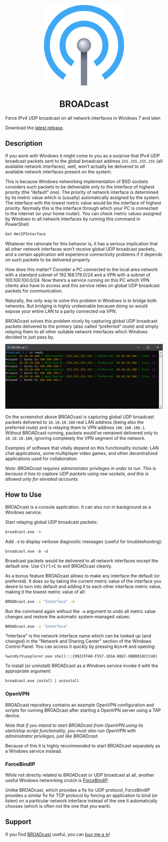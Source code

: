 <p align="center"><img alt="BROADcast" src="/icon/icon256.png"/></p>
<h1 align="center">BROADcast</h1>

<!--
![BROADcast](/icon/icon256.png)

# BROADcast
-->

Force IPv4 UDP broadcast on all network interfaces in Windows 7 and later.

Download the [latest release](https://github.com/ubihazard/broadcast/releases).

## Description

If you work with Windows it might come to you as a surprise that IPv4 UDP broadcast packets sent to the global broadcast address `255.255.255.255` (all available network interfaces), well, won’t actually be delivered to *all* available network interfaces present on the system.

This is because Windows networking implementation of BSD sockets considers such packets to be deliverable only to the interface of highest priority (the “default” one). The priority of network interface is determined by its metric value which is (usually) automatically assigned by the system. The interface with the lowest metric value would be the interface of highest priority. Normally this is the interface through which your PC is connected to the internet (or your home router). You can check metric values assigned by Windows to all network interfaces by running this command in PowerShell:

```sh
Get-NetIPInterface
```

Whatever the rationale for this behavior is, it has a serious implication that all other network interfaces won’t receive global UDP broadcast packets, and a certain application will experience connectivity problems if it depends on such packets to be delivered properly.

How does this matter? Consider a PC connected to the local area network with a standard subnet of 192.168.179.0/24 and a VPN with a subnet of 100.100.100.0/24. Now there’s a service running on this PC which VPN clients also have to access and this service relies on global UDP broadcast packets for communication.

Naturally, the only way to solve this problem in Windows is to bridge both networks. But bridging is highly undesirable because doing so would expose your entire LAN to a party connected via VPN.

BROADcast solves this problem nicely by capturing global UDP broadcast packets delivered to the primary (also called “preferred” route) and simply relaying them to all other suitable network interfaces which Windows decided to just pass by.

![BROADcast relays UDP packets](/screenshot.png)

On the screenshot above BROADcast is capturing global UDP broadcast packets delivered to `10.10.10.100` real LAN address (being also the preferred route) and is relaying them to VPN address `100.100.100.1`. Without BROADcast running, packets would’ve remained delivered only to `10.10.10.100`, ignoring completely the VPN segment of the network.

Examples of software that vitally depend on this functionality include: LAN chat applications, some multiplayer video games, and other decentralized applications used for collaboration.

*Note: BROADcast requires administrator privileges in order to run. This is because it has to capture UDP packets using raw sockets, and this is allowed only for elevated accounts.*

## How to Use

BROADcast is a console application. It can also run in background as a Windows service.

Start relaying global UDP broadcast packets:

```sh
broadcast.exe -b
```

Add `-d` to display verbose diagnostic messages (useful for troubleshooting):

```
broadcast.exe -b -d
```

Broadcast packets would be delivered to all network interfaces except the default one. Use <kbd>Ctrl+C</kbd> to exit BROADcast cleanly.

As a bonus feature BROADcast allows to make any interface the default (or preferred). It does so by taking the current metric value of the interface you desire to turn into default and adding it to each other interface metric value, making it the lowest metric value of all:

```sh
BROADcast.exe -i "Interface" -m
```

Run the command again without the `-m` argument to undo all metric value changes and restore the automatic system-managed values:

```sh
BROADcast.exe -i "Interface"
```

“Interface” is the network interface name which can be looked up (and changed) in the “Network and Sharing Center” section of the Windows Control Panel. You can access it quickly by pressing <kbd>Win+R</kbd> and opening:

```
%windir%\explorer.exe shell:::{992CFFA0-F557-101A-88EC-00DD010CCC48}
```

To install (or uninstall) BROADcast as a Windows service invoke it with the appropriate argument:

```sh
broadcast.exe install | uninstall
```

### OpenVPN

BROADcast repository contains an example OpenVPN configuration and scripts for running BROADcast after starting a OpenVPN server using a TAP device.

*Note that if you intend to start BROADcast from OpenVPN using its start/stop script functionality, you must also run OpenVPN with administrator privileges, just like BROADcast.*

Because of this it is highly recommended to start BROADcast separately as a Windows service instead.

### ForceBindIP

While not directly related to BROADcast or UDP broadcast at all, another useful Windows networking crutch is [ForceBindIP](http://r1ch.net/).

Unlike BROADcast, which provides a fix for UDP protocol, ForceBindIP provides a similar fix for TCP protocol by forcing an application to bind (or listen) on a particular network interface instead of the one it automatically chooses (which is often not the one that you want).

## Support

If you find [BROADcast](https://github.com/ubihazard/broadcast) useful, you can [buy me a ☕](https://www.buymeacoffee.com/ubihazard "Show support")!
